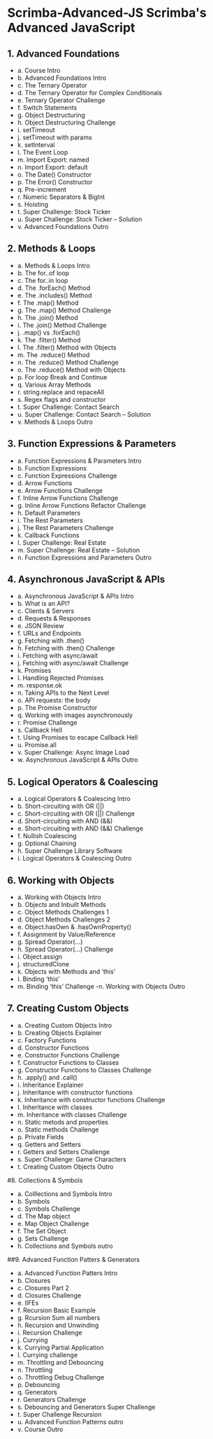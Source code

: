 # Scrimba-Advanced-JS Scrimba's Advanced JavaScript

  ## 1.	Advanced Foundations
  - a.	Course Intro
  - b.	Advanced Foundations Intro
  - c.	The Ternary Operator
  - d.	The Ternary Operator for Complex Conditionals
  - e.	Ternary Operator Challenge
  - f.	Switch Statements
  - g.	Object Destructuring
  - h.	Object Destructuring Challenge
  - i.	setTimeout
  - j.	setTimeout with params
  - k.	setInterval
  - l.	The Event Loop
  - m.	Import Export: named
  - n.	Import Export: default
  - o.	The Date() Constructor
  - p.	The Error() Constructor
  - q.	Pre-increment
  - r.	Numeric Separators & BigInt
  - s.	Hoisting
  - t.	Super Challenge: Stock Ticker
  - u.	Super Challenge: Stock Ticker – Solution
  - v.	Advanced Foundations Outro
    
  ## 2.	Methods & Loops
  - a.	Methods & Loops Intro
  - b.	The for..of loop
  - c.	The for..in loop
  - d.	The .forEach() Method
  - e.	The .includes() Method
  - f.	The .map() Method
  - g.	The .map() Method Challenge
  - h.	The .join() Method
  - i.	The .join() Method Challenge
  - j.	.map() vs .forEach()
  - k.	The .filter() Method
  - l.	The .filter() Method with Objects
  - m.	The .reduce() Method
  - n.	The .reduce() Method Challenge
  - o.	The .reduce() Method with Objects
  - p.	For loop Break and Continue
  - q.	Various Array Methods
  - r.	string.replace and repaceAll
  - s.	Regex flags and constructor
  - t.	Super Challenge: Contact Search
  - u.	Super Challenge: Contact Search – Solution
  - v.	Methods & Loops Outro

  ## 3.	Function Expressions & Parameters
  - a.	Function Expressions & Parameters Intro
  - b.	Function Expressions
  - c.	Function Expressions Challenge
  - d.	Arrow Functions
  - e.	Arrow Functions Challenge
  - f.	Inline Arrow Functions Challenge
  - g.	Inline Arrow Functions Refactor Challenge
  - h.	Default Parameters
  - i.	The Rest Parameters
  - j.	The Rest Parameters Challenge
  - k.	Callback Functions
  - l.	Super Challenge: Real Estate
  - m.	Super Challenge: Real Estate – Solution
  - n.	Function Expressions and Parameters Outro

  ## 4.	Asynchronous JavaScript & APIs
  - a.	Asynchronous JavaScript  & APIs Intro
  - b.	What is an API?
  - c.	Clients & Servers
  - d.	Requests & Responses
  - e.	JSON Review
  - f.	URLs and Endpoints
  - g.	Fetching with .then()
  - h.	Fetching with .then() Challenge
  - i.	Fetching with async/await
  - j.	Fetching with async/await Challenge
  - k.	Promises
  - l.	Handling Rejected Promises
  - m.	response.ok
  - n.	Taking APIs to the Next Level
  - o.	API requests: the body
  - p.	The Promise Constructor
  - q.	Working with images asynchronously
  - r.	Promise Challenge
  - s.	Callback Hell
  - t.	Using Promises to escape Callback Hell
  - u.	Promise.all
  - v.	Super Challenge: Async Image Load
  - w.	Asynchronous JavaScript & APIs Outro
  
  ## 5.	Logical Operators & Coalescing
  - a.	Logical Operators & Coalescing Intro
  - b.	Short-circuiting with OR (||)
  - c.	Short-circuiting with OR (||) Challenge
  - d.	Short-circuiting with AND (&&)
  - e.	Short-circuiting with AND (&&) Challenge
  - f.	Nullish Coalescing
  - g.	Optional Chaining
  - h.	Super Challenge Library Software
  - i.	Logical Operators & Coalescing Outro
  
  ## 6.	Working with Objects
  - a.	Working with Objects Intro
  - b.	Objects and Inbuilt Methods
  - c.	Object Methods Challenges 1
  - d.	Object Methods Challenges 2
  - e.	Object.hasOwn & .hasOwnProperty()
  - f.	Assignment by Value/Reference
  - g.	Spread Operator(…)
  - h.	Spread Operator(…) Challenge
  - i.	 Object.assign
  - j.	structuredClone
  - k.	Objects with Methods and ‘this’
  - l.	Binding ‘this’
  - m.	Binding ‘this’ Challenge
  -n.	Working with Objects Outro
  
  ## 7.	Creating Custom Objects
  - a.	Creating Custom Objects Intro
  - b.	Creating Objects Explainer
  - c.	Factory Functions
  - d.	Constructor Functions
  - e.	Constructor Functions Challenge
  - f.	Constructor Functions to Classes
  - g.	Constructor Functions to Classes Challenge
  - h.	.apply() and .call()
  - i.	Inheritance Explainer
  - j.	Inheritance with constructor functions
  - k.	Inheritance with constructor functions Challenge
  - l.	Inheritance with classes
  - m.	Inheritance with classes Challenge
  - n.	Static metods and properties
  - o.	Static methods Challenge
  - p.	Private Fields
  - q.	Getters and Setters
  - r.	Getters and Setters Challenge
  - s.	Super Challenge: Game Characters
  - t.	Creating Custom Objects Outro

  #8.	Collections & Symbols
  - a.	Colllections and Symbols Intro
  - b.	Symbols
  - c.	Symbols Challenge
  - d.	The Map object
  - e.	Map Object Challenge
  - f.	The Set Object
  - g.	Sets Challenge
  - h.	Collections and Symbols outro

  ##9.	Advanced Function Patters & Generators
  - a.	Advanced Function Patters Intro
  - b.	Closures
  - c.	Closures Part 2
  - d.	Closures Challenge
  - e.	IIFEs
  - f.	Recursion Basic Example
  - g.	Rcursion Sum all numbers
  - h.	Recursion and Unwinding
  - i.	Recursion Challenge
  - j.	Currying
  - k.	Currying Partial Application
  - l.	Currying challenge
  - m.	Throttling and Debouncing
  - n.	Throttling
  - o.	Throttling Debug Challenge
  - p.	Debouncing
  - q.	Generators
  - r.	Generators Challenge
  - s.	Debouncing and Generators Super Challenge
  - t.	Super Challenge Recursion
  - u.	Advanced Function Patterns outro
  - v.	Course Outro
